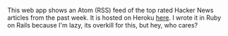 This web app shows an Atom (RSS) feed of the top rated Hacker News articles from the past week. It is hosted on Heroku [here][1]. I wrote it in Ruby on Rails because I'm lazy, its overkill for this, but hey, who cares?

  [1]: http://hnweekly.herokuapp.com/
